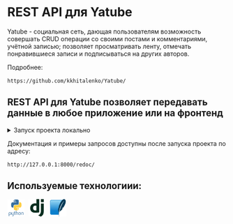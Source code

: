 # **REST API для Yatube**

Yatube - социальная сеть, дающая пользователям возможность совершать CRUD операции со своими постами и комментариями, учётной записью; позволяет просматривать ленту, отмечать понравившиеся записи и подписываться на других авторов. 

Подробнее:
 ```
https://github.com/kkhitalenko/Yatube/
 ```
## REST API для Yatube позволяет передавать данные в любое приложение или на фронтенд

<details>
   <summary>Запуск проекта локально</summary> 
 
Клонировать репозиторий и перейти в него в командной строке:
 ```
 git clone git@github.com:kkhitalenko/Yatube_API.git
 ```
 ```
 cd Yatube_API/
 ```
Cоздать и активировать виртуальное окружение:

```
python -m venv env
```

* Если у вас Linux/macOS

    ```
    source env/bin/activate
    ```

* Если у вас windows

    ```
    source env/scripts/activate
    ```

```
python -m pip install --upgrade pip
```
Установить зависимости из файла requirements.txt:

```
pip install -r requirements.txt
```

Выполнить миграции:
```
cd yatube_api/
```
```
python manage.py migrate
```
Запустить проект:

```
python manage.py runserver
```
</details>

Документация  и примеры запросов доступны после запуска проекта по адресу:
```
http://127.0.0.1:8000/redoc/
```

## Используемые технологиии:

<div>
  <img src="https://github.com/devicons/devicon/blob/master/icons/python/python-original-wordmark.svg" title="Python" alt="Python" width="40" height="40"/>&nbsp;
  <img src="https://github.com/devicons/devicon/blob/master/icons/django/django-plain.svg" title="Django" alt="Django" width="40" height="40"/>&nbsp;
  <img src="https://github.com/devicons/devicon/blob/master/icons/sqlite/sqlite-original.svg" title="SQLite" alt="SQLite" width="40" height="40"/>&nbsp;
</div>